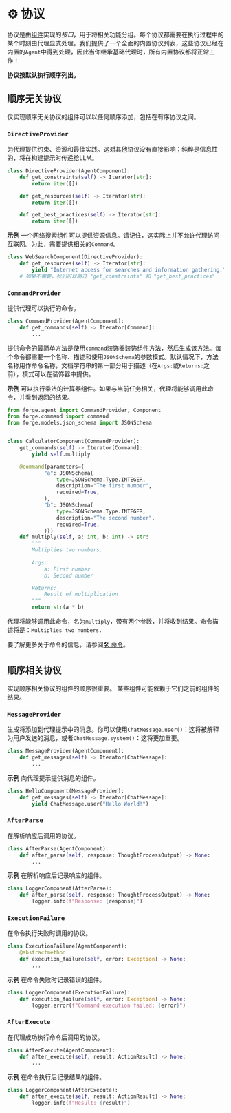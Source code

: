 # ⚙️ 协议

协议是由[组件](./components.md)实现的*接口*，用于将相关功能分组。每个协议都需要在执行过程中的某个时刻由代理显式处理。我们提供了一个全面的内置协议列表，这些协议已经在内置的`Agent`中得到处理，因此当你继承基础代理时，所有内置协议都将正常工作！

**协议按默认执行顺序列出。**

## 顺序无关协议

仅实现顺序无关协议的组件可以以任何顺序添加，包括在有序协议之间。

### `DirectiveProvider`

为代理提供约束、资源和最佳实践。这对其他协议没有直接影响；纯粹是信息性的，将在构建提示时传递给LLM。

```py
class DirectiveProvider(AgentComponent):
    def get_constraints(self) -> Iterator[str]:
        return iter([])

    def get_resources(self) -> Iterator[str]:
        return iter([])

    def get_best_practices(self) -> Iterator[str]:
        return iter([])
```

**示例** 一个网络搜索组件可以提供资源信息。请记住，这实际上并不允许代理访问互联网。为此，需要提供相关的`Command`。

```py
class WebSearchComponent(DirectiveProvider):
    def get_resources(self) -> Iterator[str]:
        yield "Internet access for searches and information gathering."
    # 如果不需要，我们可以跳过 "get_constraints" 和 "get_best_practices"
```

### `CommandProvider`

提供代理可以执行的命令。

```py
class CommandProvider(AgentComponent):
    def get_commands(self) -> Iterator[Command]:
        ...
```

提供命令的最简单方法是使用`command`装饰器装饰组件方法，然后生成该方法。每个命令都需要一个名称、描述和使用`JSONSchema`的参数模式。默认情况下，方法名称用作命令名称，文档字符串的第一部分用于描述（在`Args:`或`Returns:`之前），模式可以在装饰器中提供。

**示例** 可以执行乘法的计算器组件。如果与当前任务相关，代理将能够调用此命令，并看到返回的结果。

```py
from forge.agent import CommandProvider, Component
from forge.command import command
from forge.models.json_schema import JSONSchema


class CalculatorComponent(CommandProvider):
    get_commands(self) -> Iterator[Command]:
        yield self.multiply

    @command(parameters={
            "a": JSONSchema(
                type=JSONSchema.Type.INTEGER,
                description="The first number",
                required=True,
            ),
            "b": JSONSchema(
                type=JSONSchema.Type.INTEGER,
                description="The second number",
                required=True,
            )})
    def multiply(self, a: int, b: int) -> str:
        """
        Multiplies two numbers.
        
        Args:
            a: First number
            b: Second number

        Returns:
            Result of multiplication
        """
        return str(a * b)
```

代理将能够调用此命令，名为`multiply`，带有两个参数，并将收到结果。命令描述将是：`Multiplies two numbers.`

要了解更多关于命令的信息，请参阅[🛠️ 命令](./commands.md)。

## 顺序相关协议

实现顺序相关协议的组件的顺序很重要。
某些组件可能依赖于它们之前的组件的结果。

### `MessageProvider`

生成将添加到代理提示中的消息。你可以使用`ChatMessage.user()`：这将被解释为用户发送的消息，或者`ChatMessage.system()`：这将更加重要。

```py
class MessageProvider(AgentComponent):
    def get_messages(self) -> Iterator[ChatMessage]:
        ...
```

**示例** 向代理提示提供消息的组件。

```py
class HelloComponent(MessageProvider):
    def get_messages(self) -> Iterator[ChatMessage]:
        yield ChatMessage.user("Hello World!")
```

### `AfterParse`

在解析响应后调用的协议。

```py
class AfterParse(AgentComponent):
    def after_parse(self, response: ThoughtProcessOutput) -> None:
        ...
```

**示例** 在解析响应后记录响应的组件。

```py
class LoggerComponent(AfterParse):
    def after_parse(self, response: ThoughtProcessOutput) -> None:
        logger.info(f"Response: {response}")
```

### `ExecutionFailure`

在命令执行失败时调用的协议。

```py
class ExecutionFailure(AgentComponent):
    @abstractmethod
    def execution_failure(self, error: Exception) -> None:
        ...
```

**示例** 在命令失败时记录错误的组件。

```py
class LoggerComponent(ExecutionFailure):
    def execution_failure(self, error: Exception) -> None:
        logger.error(f"Command execution failed: {error}")
```

### `AfterExecute`

在代理成功执行命令后调用的协议。

```py
class AfterExecute(AgentComponent):
    def after_execute(self, result: ActionResult) -> None:
        ...
```

**示例** 在命令执行后记录结果的组件。

```py
class LoggerComponent(AfterExecute):
    def after_execute(self, result: ActionResult) -> None:
        logger.info(f"Result: {result}")
```